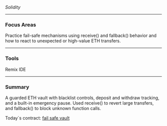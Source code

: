 *Solidity*

---

### Focus Areas  
Practice fail-safe mechanisms using receive() and fallback() behavior and how to react to unexpected or high-value ETH transfers.

---

### Tools  
Remix IDE

---

### Summary  
A guarded ETH vault with blacklist controls, deposit and withdraw tracking, and a built-in emergency pause. Used receive() to revert large transfers, and fallback() to block unknown function calls.

Today`s contract: [fail safe vault](./fail_safe_vault.sol)
